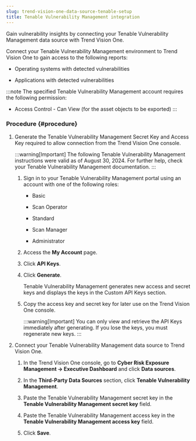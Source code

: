 ```yaml
---
slug: trend-vision-one-data-source-tenable-setup
title: Tenable Vulnerability Management integration
---
```


Gain vulnerability insights by connecting your Tenable Vulnerability Management data source with Trend Vision One.

Connect your Tenable Vulnerability Management environment to Trend Vision One to gain access to the following reports:

- Operating systems with detected vulnerabilities

- Applications with detected vulnerabilities

:::note
The specified Tenable Vulnerability Management account requires the following permission:

- Access Control - Can View (for the asset objects to be exported)
:::

### Procedure {#procedure}

1.  Generate the Tenable Vulnerability Management Secret Key and Access Key required to allow connection from the Trend Vision One console.

    :::warning[Important]
    The following Tenable Vulnerability Management instructions were valid as of August 30, 2024. For further help, check your Tenable Vulnerability Management documentation.
    :::

    1.  Sign in to your Tenable Vulnerability Management portal using an account with one of the following roles:

        - Basic

        - Scan Operator

        - Standard

        - Scan Manager

        - Administrator

    2.  Access the **My Account** page.

    3.  Click **API Keys**.

    4.  Click **Generate**.

        Tenable Vulnerability Management generates new access and secret keys and displays the keys in the Custom API Keys section.

    5.  Copy the access key and secret key for later use on the Trend Vision One console.

        :::warning[Important]
        You can only view and retrieve the API Keys immediately after generating. If you lose the keys, you must regenerate new keys.
        :::

2.  Connect your Tenable Vulnerability Management data source to Trend Vision One.

    1.  In the Trend Vision One console, go to **Cyber Risk Exposure Management → Executive Dashboard** and click **Data sources**.

    2.  In the **Third-Party Data Sources** section, click **Tenable Vulnerability Management**.

    3.  Paste the Tenable Vulnerability Management secret key in the **Tenable Vulnerability Management secret key** field.

    4.  Paste the Tenable Vulnerability Management access key in the **Tenable Vulnerability Management access key** field.

    5.  Click **Save**.
